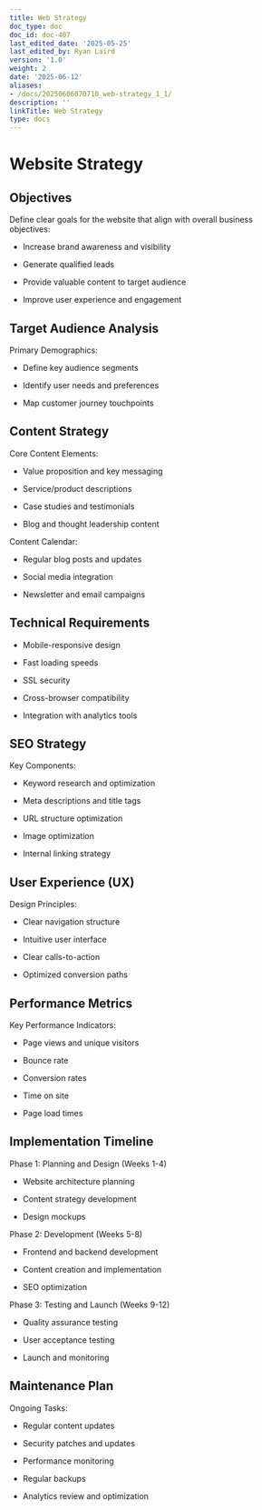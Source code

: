 ```yaml
---
title: Web Strategy
doc_type: doc
doc_id: doc-407
last_edited_date: '2025-05-25'
last_edited_by: Ryan Laird
version: '1.0'
weight: 2
date: '2025-06-12'
aliases:
- /docs/20250606070710_web-strategy_1_1/
description: ''
linkTitle: Web Strategy
type: docs
---
```


# Website Strategy

## Objectives

Define clear goals for the website that align with overall business objectives:

- Increase brand awareness and visibility

- Generate qualified leads

- Provide valuable content to target audience

- Improve user experience and engagement

## Target Audience Analysis

Primary Demographics:

- Define key audience segments

- Identify user needs and preferences

- Map customer journey touchpoints

## Content Strategy

Core Content Elements:

- Value proposition and key messaging

- Service/product descriptions

- Case studies and testimonials

- Blog and thought leadership content

Content Calendar:

- Regular blog posts and updates

- Social media integration

- Newsletter and email campaigns

## Technical Requirements

- Mobile-responsive design

- Fast loading speeds

- SSL security

- Cross-browser compatibility

- Integration with analytics tools

## SEO Strategy

Key Components:

- Keyword research and optimization

- Meta descriptions and title tags

- URL structure optimization

- Image optimization

- Internal linking strategy

## User Experience (UX)

Design Principles:

- Clear navigation structure

- Intuitive user interface

- Clear calls-to-action

- Optimized conversion paths

## Performance Metrics

Key Performance Indicators:

- Page views and unique visitors

- Bounce rate

- Conversion rates

- Time on site

- Page load times

## Implementation Timeline

Phase 1: Planning and Design (Weeks 1-4)

- Website architecture planning

- Content strategy development

- Design mockups

Phase 2: Development (Weeks 5-8)

- Frontend and backend development

- Content creation and implementation

- SEO optimization

Phase 3: Testing and Launch (Weeks 9-12)

- Quality assurance testing

- User acceptance testing

- Launch and monitoring

## Maintenance Plan

Ongoing Tasks:

- Regular content updates

- Security patches and updates

- Performance monitoring

- Regular backups

- Analytics review and optimization

<!-- Unsupported block type: child_page -->
